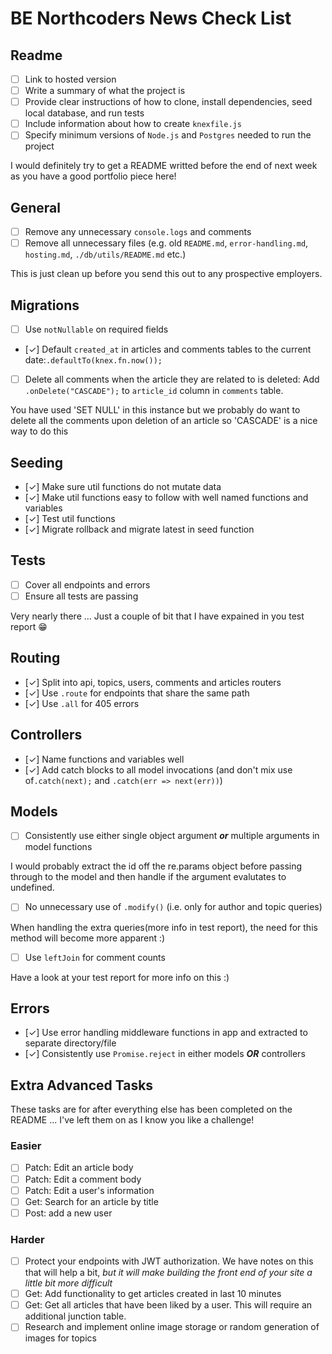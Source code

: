 # BE Northcoders News Check List

## Readme

- [ ] Link to hosted version
- [ ] Write a summary of what the project is
- [ ] Provide clear instructions of how to clone, install dependencies, seed local database, and run tests
- [ ] Include information about how to create `knexfile.js`
- [ ] Specify minimum versions of `Node.js` and `Postgres` needed to run the project

I would definitely try to get a README writted before the end of next week as you have a good portfolio piece here!

## General

- [ ] Remove any unnecessary `console.logs` and comments
- [ ] Remove all unnecessary files (e.g. old `README.md`, `error-handling.md`, `hosting.md`, `./db/utils/README.md` etc.)

This is just clean up before you send this out to any prospective employers.

## Migrations

- [ ] Use `notNullable` on required fields
- [✓] Default `created_at` in articles and comments tables to the current date:`.defaultTo(knex.fn.now());`
- [ ] Delete all comments when the article they are related to is deleted: Add `.onDelete("CASCADE");` to `article_id` column in `comments` table.

You have used 'SET NULL' in this instance but we probably do want to delete all the comments upon deletion of an article so 'CASCADE' is a nice way to do this

## Seeding

- [✓] Make sure util functions do not mutate data
- [✓] Make util functions easy to follow with well named functions and variables
- [✓] Test util functions
- [✓] Migrate rollback and migrate latest in seed function

## Tests

- [ ] Cover all endpoints and errors
- [ ] Ensure all tests are passing

Very nearly there ... Just a couple of bit that I have expained in you test report 😁

## Routing

- [✓] Split into api, topics, users, comments and articles routers
- [✓] Use `.route` for endpoints that share the same path
- [✓] Use `.all` for 405 errors

## Controllers

- [✓] Name functions and variables well
- [✓] Add catch blocks to all model invocations (and don't mix use of`.catch(next);` and `.catch(err => next(err))`)

## Models

- [ ] Consistently use either single object argument _**or**_ multiple arguments in model functions

I would probably extract the id off the re.params object before passing through to the model and then handle if the argument evalutates to undefined.

- [ ] No unnecessary use of `.modify()` (i.e. only for author and topic queries)

When handling the extra queries(more info in test report), the need for this method will become more apparent :)

- [ ] Use `leftJoin` for comment counts

Have a look at your test report for more info on this :)

## Errors

- [✓] Use error handling middleware functions in app and extracted to separate directory/file
- [✓] Consistently use `Promise.reject` in either models _**OR**_ controllers

## Extra Advanced Tasks

These tasks are for after everything else has been completed on the README ... I've left them on as I know you like a challenge!

### Easier

- [ ] Patch: Edit an article body
- [ ] Patch: Edit a comment body
- [ ] Patch: Edit a user's information
- [ ] Get: Search for an article by title
- [ ] Post: add a new user

### Harder

- [ ] Protect your endpoints with JWT authorization. We have notes on this that will help a bit, _but it will make building the front end of your site a little bit more difficult_
- [ ] Get: Add functionality to get articles created in last 10 minutes
- [ ] Get: Get all articles that have been liked by a user. This will require an additional junction table.
- [ ] Research and implement online image storage or random generation of images for topics
